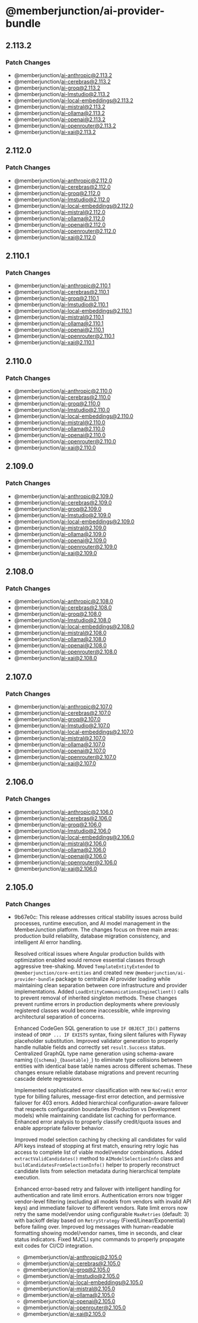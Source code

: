 # @memberjunction/ai-provider-bundle

## 2.113.2

### Patch Changes

- @memberjunction/ai-anthropic@2.113.2
- @memberjunction/ai-cerebras@2.113.2
- @memberjunction/ai-groq@2.113.2
- @memberjunction/ai-lmstudio@2.113.2
- @memberjunction/ai-local-embeddings@2.113.2
- @memberjunction/ai-mistral@2.113.2
- @memberjunction/ai-ollama@2.113.2
- @memberjunction/ai-openai@2.113.2
- @memberjunction/ai-openrouter@2.113.2
- @memberjunction/ai-xai@2.113.2

## 2.112.0

### Patch Changes

- @memberjunction/ai-anthropic@2.112.0
- @memberjunction/ai-cerebras@2.112.0
- @memberjunction/ai-groq@2.112.0
- @memberjunction/ai-lmstudio@2.112.0
- @memberjunction/ai-local-embeddings@2.112.0
- @memberjunction/ai-mistral@2.112.0
- @memberjunction/ai-ollama@2.112.0
- @memberjunction/ai-openai@2.112.0
- @memberjunction/ai-openrouter@2.112.0
- @memberjunction/ai-xai@2.112.0

## 2.110.1

### Patch Changes

- @memberjunction/ai-anthropic@2.110.1
- @memberjunction/ai-cerebras@2.110.1
- @memberjunction/ai-groq@2.110.1
- @memberjunction/ai-lmstudio@2.110.1
- @memberjunction/ai-local-embeddings@2.110.1
- @memberjunction/ai-mistral@2.110.1
- @memberjunction/ai-ollama@2.110.1
- @memberjunction/ai-openai@2.110.1
- @memberjunction/ai-openrouter@2.110.1
- @memberjunction/ai-xai@2.110.1

## 2.110.0

### Patch Changes

- @memberjunction/ai-anthropic@2.110.0
- @memberjunction/ai-cerebras@2.110.0
- @memberjunction/ai-groq@2.110.0
- @memberjunction/ai-lmstudio@2.110.0
- @memberjunction/ai-local-embeddings@2.110.0
- @memberjunction/ai-mistral@2.110.0
- @memberjunction/ai-ollama@2.110.0
- @memberjunction/ai-openai@2.110.0
- @memberjunction/ai-openrouter@2.110.0
- @memberjunction/ai-xai@2.110.0

## 2.109.0

### Patch Changes

- @memberjunction/ai-anthropic@2.109.0
- @memberjunction/ai-cerebras@2.109.0
- @memberjunction/ai-groq@2.109.0
- @memberjunction/ai-lmstudio@2.109.0
- @memberjunction/ai-local-embeddings@2.109.0
- @memberjunction/ai-mistral@2.109.0
- @memberjunction/ai-ollama@2.109.0
- @memberjunction/ai-openai@2.109.0
- @memberjunction/ai-openrouter@2.109.0
- @memberjunction/ai-xai@2.109.0

## 2.108.0

### Patch Changes

- @memberjunction/ai-anthropic@2.108.0
- @memberjunction/ai-cerebras@2.108.0
- @memberjunction/ai-groq@2.108.0
- @memberjunction/ai-lmstudio@2.108.0
- @memberjunction/ai-local-embeddings@2.108.0
- @memberjunction/ai-mistral@2.108.0
- @memberjunction/ai-ollama@2.108.0
- @memberjunction/ai-openai@2.108.0
- @memberjunction/ai-openrouter@2.108.0
- @memberjunction/ai-xai@2.108.0

## 2.107.0

### Patch Changes

- @memberjunction/ai-anthropic@2.107.0
- @memberjunction/ai-cerebras@2.107.0
- @memberjunction/ai-groq@2.107.0
- @memberjunction/ai-lmstudio@2.107.0
- @memberjunction/ai-local-embeddings@2.107.0
- @memberjunction/ai-mistral@2.107.0
- @memberjunction/ai-ollama@2.107.0
- @memberjunction/ai-openai@2.107.0
- @memberjunction/ai-openrouter@2.107.0
- @memberjunction/ai-xai@2.107.0

## 2.106.0

### Patch Changes

- @memberjunction/ai-anthropic@2.106.0
- @memberjunction/ai-cerebras@2.106.0
- @memberjunction/ai-groq@2.106.0
- @memberjunction/ai-lmstudio@2.106.0
- @memberjunction/ai-local-embeddings@2.106.0
- @memberjunction/ai-mistral@2.106.0
- @memberjunction/ai-ollama@2.106.0
- @memberjunction/ai-openai@2.106.0
- @memberjunction/ai-openrouter@2.106.0
- @memberjunction/ai-xai@2.106.0

## 2.105.0

### Patch Changes

- 9b67e0c: This release addresses critical stability issues across build processes, runtime execution, and AI model management in the MemberJunction platform. The changes focus on three main areas: production build reliability, database migration consistency, and intelligent AI error handling.

  Resolved critical issues where Angular production builds with optimization enabled would remove essential classes through aggressive tree-shaking. Moved `TemplateEntityExtended` to `@memberjunction/core-entities` and created new `@memberjunction/ai-provider-bundle` package to centralize AI provider loading while maintaining clean separation between core infrastructure and provider implementations. Added `LoadEntityCommunicationsEngineClient()` calls to prevent removal of inherited singleton methods. These changes prevent runtime errors in production deployments where previously registered classes would become inaccessible, while improving architectural separation of concerns.

  Enhanced CodeGen SQL generation to use `IF OBJECT_ID()` patterns instead of `DROP ... IF EXISTS` syntax, fixing silent failures with Flyway placeholder substitution. Improved validator generation to properly handle nullable fields and correctly set `result.Success` status. Centralized GraphQL type name generation using schema-aware naming (`{schema}_{basetable}_`) to eliminate type collisions between entities with identical base table names across different schemas. These changes ensure reliable database migrations and prevent recurring cascade delete regressions.

  Implemented sophisticated error classification with new `NoCredit` error type for billing failures, message-first error detection, and permissive failover for 403 errors. Added hierarchical configuration-aware failover that respects configuration boundaries (Production vs Development models) while maintaining candidate list caching for performance. Enhanced error analysis to properly classify credit/quota issues and enable appropriate failover behavior.

  Improved model selection caching by checking all candidates for valid API keys instead of stopping at first match, ensuring retry logic has access to complete list of viable model/vendor combinations. Added `extractValidCandidates()` method to `AIModelSelectionInfo` class and `buildCandidatesFromSelectionInfo()` helper to properly reconstruct candidate lists from selection metadata during hierarchical template execution.

  Enhanced error-based retry and failover with intelligent handling for authentication and rate limit errors. Authentication errors now trigger vendor-level filtering (excluding all models from vendors with invalid API keys) and immediate failover to different vendors. Rate limit errors now retry the same model/vendor using configurable `MaxRetries` (default: 3) with backoff delay based on `RetryStrategy` (Fixed/Linear/Exponential) before failing over. Improved log messages with human-readable formatting showing model/vendor names, time in seconds, and clear status indicators. Fixed MJCLI sync commands to properly propagate exit codes for CI/CD integration.

  - @memberjunction/ai-anthropic@2.105.0
  - @memberjunction/ai-cerebras@2.105.0
  - @memberjunction/ai-groq@2.105.0
  - @memberjunction/ai-lmstudio@2.105.0
  - @memberjunction/ai-local-embeddings@2.105.0
  - @memberjunction/ai-mistral@2.105.0
  - @memberjunction/ai-ollama@2.105.0
  - @memberjunction/ai-openai@2.105.0
  - @memberjunction/ai-openrouter@2.105.0
  - @memberjunction/ai-xai@2.105.0
